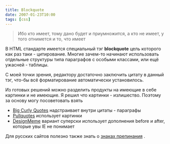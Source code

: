 ```yaml
---
title: Blockquote
date: 2007-01-23T10:00
tags: [css]
---
```


> Ибо кто имеет, тому дано будет и приумножится, а кто не имеет, у того отнимется и то, что имеет

  
В HTML стандарте имеется специальный тэг **blockquote** цель которого как раз таки - цитирование. Многие зачем-то начинают использовать отдельные структуры типа параграфов с особыми классами, или ещё ужасней - таблицы.

С моей точки зрения, редактору достаточно заключить цитату в данный тэг, что-бы всё форматирование автоматически установилось.

Из готовых решений можно разделить продукты на имеющие в себе картинки и не имеющие. Я решил что картинки - излишество. Поэтому за основу могу посоветовать взять

- [Big Curly Quotes](http://www.defusion.org.uk/archives/2005/12/24/large-curly-quotes-without-images/) надстраивает внутри цитаты - параграфы
- [Pullquotes](http://www.sitepoint.com/test/pullquote.htm) использует картинки
- [DesignMeme](http://www.designmeme.com/articles/csscurlyquotes/) вариант суперски использует дополнения before и after, которые увы IE не понимает

Для русских сайтов полезно также знать о [знаках препинания](http://www.artlebedev.ru/kovodstvo/104/) .